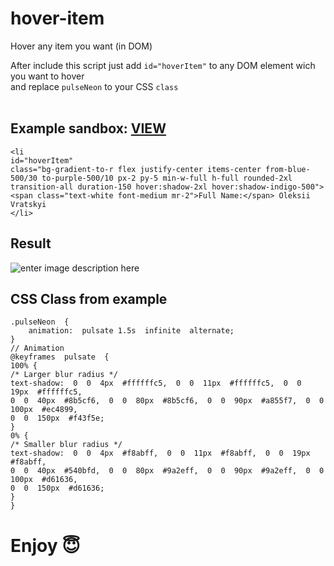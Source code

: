 # hover-item
Hover any item  you want (in DOM)

After include this script just add ``id="hoverItem"`` to any DOM element wich you want to hover <br /> 
and replace ``pulseNeon`` to your CSS ``class`` <br /><br />

## Example sandbox: <a href="https://codesandbox.io/s/hoveritem-895t5z" target="_blank">VIEW</a>



    <li
    id="hoverItem"
    class="bg-gradient-to-r flex justify-center items-center from-blue-500/30 to-purple-500/10 px-2 py-5 min-w-full h-full rounded-2xl transition-all duration-150 hover:shadow-2xl hover:shadow-indigo-500">
    <span class="text-white font-medium mr-2">Full Name:</span> Oleksii
    Vratskyi
    </li>

## Result
![enter image description here](https://vratsky.com/hoverItemGif.gif)

## CSS Class from example

    .pulseNeon  {
    	animation:  pulsate 1.5s  infinite  alternate;
    }
    // Animation
    @keyframes  pulsate  {
    100% {
    /* Larger blur radius */
    text-shadow:  0  0  4px  #ffffffc5,  0  0  11px  #ffffffc5,  0  0  19px  #ffffffc5,
    0  0  40px  #8b5cf6,  0  0  80px  #8b5cf6,  0  0  90px  #a855f7,  0  0  100px  #ec4899,
    0  0  150px  #f43f5e;
    }
    0% {
    /* Smaller blur radius */
    text-shadow:  0  0  4px  #f8abff,  0  0  11px  #f8abff,  0  0  19px  #f8abff,
    0  0  40px  #540bfd,  0  0  80px  #9a2eff,  0  0  90px  #9a2eff,  0  0  100px  #d61636,
    0  0  150px  #d61636;
    }
    }

# Enjoy 😇
